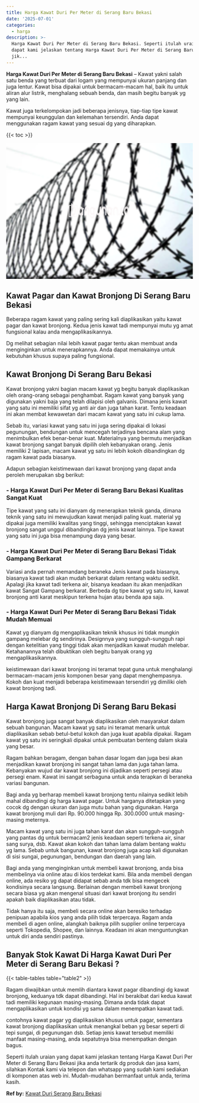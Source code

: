 ```yaml
---
title: Harga Kawat Duri Per Meter di Serang Baru Bekasi
date: '2025-07-01'
categories:
  - harga
description: >-
  Harga Kawat Duri Per Meter di Serang Baru Bekasi. Seperti itulah uraian yang
  dapat kami jelaskan tentang Harga Kawat Duri Per Meter di Serang Baru Bekasi
  jik...
---
```


**Harga Kawat Duri Per Meter di Serang Baru Bekasi** – Kawat yakni salah satu benda yang terbuat dari logam yang mempunyai ukuran panjang dan juga lentur. Kawat bisa dipakai untuk bermacam-macam hal, baik itu untuk aliran alur listrik, menghalang sebuah benda, dan masih begitu banyak yg yang lain.

Kawat juga terkelompokan jadi beberapa jenisnya, tiap-tiap tipe kawat mempunyai keunggulan dan kelemahan tersendiri. Anda dapat menggunakan ragam kawat yang sesuai dg yang diharapkan.

{{< toc >}}

![Harga Kawat Duri Per Meter di Serang Baru Bekasi](/images/jual-kawat-murah44.png)

## Kawat Pagar dan Kawat Bronjong Di Serang Baru Bekasi

Beberapa ragam kawat yang paling sering kali diaplikasikan yaitu kawat pagar dan kawat bronjong. Kedua jenis kawat tadi mempunyai mutu yg amat fungsional kalau anda mengaplikasikannya.

Dg melihat sebagian nilai lebih kawat pagar tentu akan membuat anda menginginkan untuk menerapkannya. Anda dapat memakainya untuk kebutuhan khusus supaya paling fungsional.

## Kawat Bronjong Di Serang Baru Bekasi

Kawat bronjong yakni bagian macam kawat yg begitu banyak diaplikasikan oleh orang-orang sebagai penghambat. Ragam kawat yang banyak yang digunakan yakni baja yang telah dilapisi oleh galvanis. Dimana jenis kawat yang satu ini memiliki sifat yg anti air dan juga tahan karat. Tentu keadaan ini akan membat kewawetan dari macam kawat yang satu ini cukup lama.

Sebab itu, variasi kawat yang satu ini juga sering dipakai di lokasi pegunungan, bendungan untuk mencegah terjadinya bencana alam yang menimbulkan efek benar-benar kuat. Materialnya yang bermutu menjadikan kawat bronjong sangat banyak dipilih oleh kebanyakan orang. Jenis memiliki 2 lapisan, macam kawat yg satu ini lebih kokoh dibandingkan dg ragam kawat pada biasanya.

Adapun sebagian keistimewaan dari kawat bronjong yang dapat anda peroleh merupakan sbg berikut:

### \- Harga Kawat Duri Per Meter di Serang Baru Bekasi Kualitas Sangat Kuat

Tipe kawat yang satu ini dianyam dg menerapkan teknik ganda, dimana teknik yang satu ini mewujudkan kawat menjadi paling kuat. material yg dipakai juga memiliki kwalitas yang tinggi, sehingga menciptakan kawat bronjong sangat unggul dibandingkan dg jenis kawat lainnya. Tipe kawat yang satu ini juga bisa menampung daya yang besar.

### \- Harga Kawat Duri Per Meter di Serang Baru Bekasi Tidak Gampang Berkarat

Variasi anda pernah memandang beraneka Jenis kawat pada biasanya, biasanya kawat tadi akan mudah berkarat dalam rentang waktu sedikit. Apalagi jika kawat tadi terkena air, bisanya keadaan itu akan menjadikan kawat Sangat Gampang berkarat. Berbeda dg tipe kawat yg satu ini, kawat bronjong anti karat meskipun terkena hujan atau benda apa saja.

### \- Harga Kawat Duri Per Meter di Serang Baru Bekasi Tidak Mudah Memuai

Kawat yg dianyam dg mengaplikasikan teknik khusus ini tidak mungkin gampang melebar dg sendirinya. Designnya yang sungguh-sungguh rapi dengan ketelitian yang tinggi tidak akan menjadikan kawat mudah melebar. Ketahanannya telah dibuktikan oleh begitu banyak orang yg mengaplikasikannya.

keistimewaan dari kawat bronjong ini teramat tepat guna untuk menghalangi bermacam-macam jenis komponen besar yang dapat menghempasnya. Kokoh dan kuat menjadi beberapa keistimewaan tersendiri yg dimiliki oleh kawat bronjong tadi.

## Harga Kawat Bronjong Di Serang Baru Bekasi

Kawat bronjong juga sangat banyak diaplikasikan oleh masyarakat dalam sebuah bangunan. Macam kawat yg satu ini teramat menarik untuk diaplikasikan sebab betul-betul kokoh dan juga kuat apabila dipakai. Ragam kawat yg satu ini seringkali dipakai untuk pembuatan benteng dalam skala yang besar.

Ragam bahkan beragam, dengan bahan dasar logam dan juga besi akan menjadikan kawat bronjong ini sangat tahan lama dan juga tahan lama. Kebanyakan wujud dar kawat bronjong ini dijadikan seperti persegi atau persegi enam. Kawat ini sangat serbaguna untuk anda terapkan di beraneka variasi bangunan.

Bagi anda yg berharap membeli kawat bronjong tentu nilainya sedikit lebih mahal dibandingi dg harga kawat pagar. Untuk harganya ditetapkan yang cocok dg dengan ukuran dan juga mutu bahan yang digunakan. Harga kawat bronjong muli dari Rp. 90.000 hingga Rp. 300.0000 untuk masing-masing meternya.

Macam kawat yang satu ini juga tahan karat dan akan sungguh-sungguh yang pantas dg untuk bermacam2 jenis keadaan seperti terkena air, sinar sang surya, dsb. Kawat akan kokoh dan tahan lama dalam bentang waktu yg lama. Sebab untuk bangunan, kawat bronjong juga acap kali digunakan di sisi sungai, pegunungan, bendungan dan daerah yang lain.

Bagi anda yang menginginkan untuk membeli kawat bronjong, anda bisa membelinya via online atau di kios terdekat kami. Bila anda membeli dengan online, ada resiko yg dapat didapat sebab anda tdk bisa mengecek kondisinya secara langsung. Berlainan dengan membeli kawat bronjong secara biasa yg akan mengenal situasi dari kawat bronjong itu sendiri apakah baik diaplikasikan atau tidak.

Tidak hanya itu saja, membeli secara online akan beresiko terhadap penipuan apabila kios yang anda pilih tidak terpercaya. Ragam anda membeli di agen online, alangkah baiknya pilih supplier online terpercaya seperti Tokopedia, Shopee, dan lainnya. Keadaan ini akan menguntungkan untuk diri anda sendiri pastinya.

## Banyak Stok Kawat Di Harga Kawat Duri Per Meter di Serang Baru Bekasi ?

{{< table-tables table="table2" >}}

Ragam diwajibkan untuk memlih diantara kawat pagar dibandingi dg kawat bronjong, keduanya tdk dapat dibandingi. Hal ini berakibat dari kedua kawat tadi memiliki kegunaan masing-masing. Dimana anda tidak dapat mengaplikasikan untuk kondisi yg sama dalam menempatkan kawat tadi.

contohnya kawat pagar yg diaplikasikan khusus untuk pagar, sementara kawat bronjong diaplikasikan untuk menangkal beban yg besar seperti di tepi sungai, di pegunungan dsb. Setiap jenis kawat tersebut memiliki manfaat masing-masing, anda sepatutnya bisa menempatkan dengan bagus.

Seperti itulah uraian yang dapat kami jelaskan tentang Harga Kawat Duri Per Meter di Serang Baru Bekasi jika anda tertarik dg produk dan jasa kami, silahkan Kontak kami via telepon dan whatsapp yang sudah kami sediakan di komponen atas web ini. Mudah-mudahan bermanfaat untuk anda, terima kasih.

**Ref by:** [Kawat Duri Serang Baru Bekasi](https://id.wikipedia.org/wiki/Kawat)

